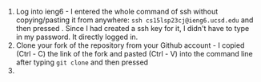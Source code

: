 1. Log into ieng6 - I entered the whole command of ssh without copying/pasting it from anywhere: `ssh cs15lsp23cj@ieng6.ucsd.edu` and then pressed <enter>. 
Since I had created a ssh key for it, I didn't have to type in my password. It directly logged in.
2. Clone your fork of the repository from your Github account - I copied (Ctrl - C) the link of the fork and pasted (Ctrl - V) into the command line after typing `git clone`
and then pressed <enter>
3. 
  
